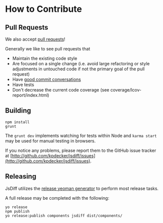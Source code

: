 # How to Contribute

## Pull Requests

We also accept [pull requests][pull-request]!

Generally we like to see pull requests that
- Maintain the existing code style
- Are focused on a single change (i.e. avoid large refactoring or style adjustments in untouched code if not the primary goal of the pull request)
- Have [good commit conversations](http://tbaggery.com/2008/04/19/a-note-about-git-commit-conversations.html)
- Have tests
- Don't decrease the current code coverage (see coverage/lcov-report/index.html)

## Building

```
npm install
grunt
````

The `grunt dev` implements watching for tests within Node and `karma start` may be used for manual testing in browsers.

If you notice any problems, please report them to the GitHub issue tracker at
[http://github.com/kpdecker/jsdiff/issues](http://github.com/kpdecker/jsdiff/issues).

## Releasing

JsDiff utilizes the [release yeoman generator][generator-release] to perform most release tasks.

A full release may be completed with the following:

```
yo release
npm publish
yo release:publish components jsdiff dist/components/
```

[generator-release]: https://github.com/walmartlabs/generator-release
[pull-request]: https://github.com/kpdecker/jsdiff/pull/new/master
